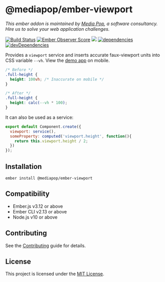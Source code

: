@mediapop/ember-viewport
==============================================================================

*This ember addon is maintained by [Media Pop](https://www.mediapop.co), a software consultancy. Hire us to solve your web application challenges.*

[![Build Status](https://travis-ci.org/mediapop/ember-viewport.svg?branch=master)](https://travis-ci.org/mediapop/ember-viewport)
[![Ember Observer Score](https://emberobserver.com/badges/-mediapop-ember-viewport.svg)](https://emberobserver.com/addons/@mediapop/ember-viewport)
<a href="https://codeclimate.com/github/mediapop/ember-viewport/maintainability"><img src="https://api.codeclimate.com/v1/badges/afe2d4d60342ea89b4fd/maintainability" /></a>
[![dependencies](https://david-dm.org/mediapop/ember-viewport/status.svg)](https://david-dm.org/poetic/ember-cli-github-pages)
[![devDependencies](https://david-dm.org/mediapop/ember-viewport/dev-status.svg)](https://david-dm.org/poetic/ember-cli-github-pages?type=dev)

Provides a `viewport` service and inserts accurate faux-viewport units into CSS variable `--vh`. View the [demo app](https://mediapop.github.io/ember-viewport/) on mobile.

```css
/* Before */
.full-height {
  height: 100vh; /* Inaccurate on mobile */
}

/* After */
.full-height {
  height: calc(--vh * 100);
}
```

It can also be used as a service:

```js
export default Component.create({
  viewport: service(),
  someProperty: computed('viewport.height', function(){
    return this.viewport.height / 2;
  })
});
```


Installation
------------------------------------------------------------------------------

```
ember install @mediapop/ember-viewport
```


Compatibility
------------------------------------------------------------------------------

* Ember.js v3.12 or above
* Ember CLI v2.13 or above
* Node.js v10 or above

Contributing
------------------------------------------------------------------------------

See the [Contributing](CONTRIBUTING.md) guide for details.


License
------------------------------------------------------------------------------

This project is licensed under the [MIT License](LICENSE.md).
